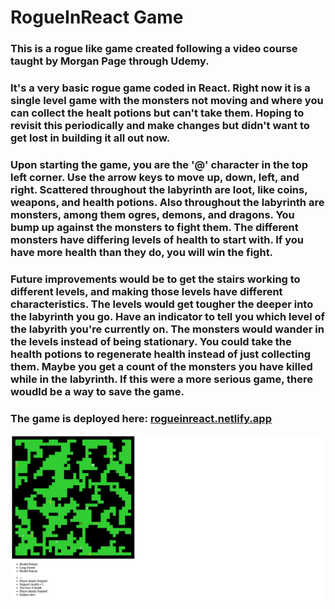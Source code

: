 # RogueInReact Game

### This is a rogue like game created following a video course taught by Morgan Page through Udemy. 

### It's a very basic rogue game coded in React. Right now it is a single level game with the monsters not moving and where you can collect the healt potions but can't take them. Hoping to revisit this periodically and make changes but didn't want to get lost in building it all out now. 

### Upon starting the game, you are the '@' character in the top left corner. Use the arrow keys to move up, down, left, and right. Scattered throughout the labyrinth are loot, like coins, weapons, and health potions. Also throughout the labyrinth are monsters, among them ogres, demons, and dragons. You bump up against the monsters to fight them. The different monsters have differing levels of health to start with. If you have more health than they do, you will win the fight. 

### Future improvements would be to get the stairs working to different levels, and making those levels have different characteristics. The levels would get tougher the deeper into the labyrinth you go. Have an indicator to tell you which level of the labyrith you're currently on. The monsters would wander in the levels instead of being stationary. You could take the health potions to regenerate health instead of just collecting them. Maybe you get a count of the monsters you have killed while in the labyrinth. If this were a more serious game, there woudld be a way to save the game. 

### The game is deployed here:  [rogueinreact.netlify.app](https://rogueinreact.netlify.app/)

![screenshot of the game](/screencapture-rogueinreact.png)

